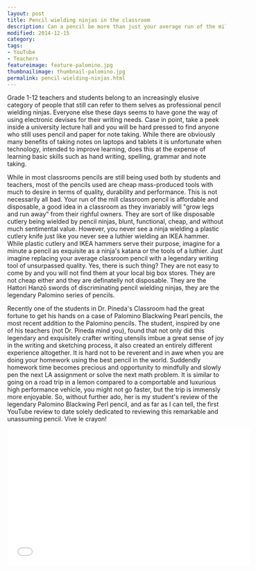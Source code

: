```yaml
---
layout: post  
title: Pencil wielding ninjas in the classroom  
description: Can a pencil be more than just your average run of the mill pencil? The legendary Palomino Blackwing Perl can take a student or teacher's writing to new heights. We have taken a batch of the Pearls for a spin and are blown away by how much writing and sketching can be transformed this unassuming pencil.
modified: 2014-12-15
category: 
tags:
- YouTube
- Teachers
featureimage: feature-palomino.jpg
thumbnailimage: thumbnail-palomino.jpg
permalink: pencil-wielding-ninjas.html
--- 
```

<p>Grade 1-12 teachers and students belong to an increasingly elusive category of people that still can refer to them selves as professional pencil wielding ninjas. Everyone else these days seems to have gone the way of using electronic devises for their writing needs. Case in point, take a peek inside a university lecture hall and you will be hard pressed to find anyone who still uses pencil and paper for note taking. While there are obviously many benefits of taking notes on laptops and tablets it is unfortunate when technology, intended to improve learning, does this at the expense of learning basic skills such as hand writing, spelling, grammar and note taking. </p>

<p>While in most classrooms pencils are still being used both by students and teachers, most of the pencils used are cheap mass-produced tools with much to desire in terms of quality, durability and performance. This is not necessarily all bad. Your run of the mill classroom pencil is affordable and disposable, a good idea in a classroom as they invariably will "grow legs and run away" from their righful owners. They are sort of like disposable cutlery being wielded by pencil ninjas, blunt, functional, cheap, and without much sentimental value. However, you never see a ninja wielding a plastic cutlery knife just like you never see a luthier wielding an IKEA hammer. While plastic cutlery and IKEA hammers serve their purpose, imagine for a minute a pencil as exquisite as a ninja's katana or the tools of a luthier. Just imagine replacing your average classroom pencil with a legendary writing tool of unsurpassed quality. Yes, there is such thing? They are not easy to come by and you will not find them at your local big box stores. They are not cheap either and they are definatelly not disposable. They are the Hattori Hanzō swords of discriminating pencil wielding ninjas, they are the legendary Palomino series of pencils.</p> 

<p>Recently one of the students in Dr. Pineda's Classroom had the great fortune to get his hands on a case of Palomino Blackwing Pearl pencils, the most recent addition to the Palomino pencils. The student, inspired by one of his teachers (not Dr. Pineda mind you), found that not only did this legendary and exquisitely crafter writing utensils imbue a great sense of joy in the writing and sketching process, it also created an entirely different experience altogether. It is hard not to be reverent and in awe when you are doing your homework using the best pencil in the world. Suddendly homework time becomes precious and opportunity to mindfully and slowly pen the next LA assignment or solve the next math problem. It is similar to going on a road trip in a lemon compared to a comportable and luxurious high performance vehicle, you might not go faster, but the trip is immensly more enjoyable. So, without further ado, her is my student's review of the legendary Palomino Blackwing Perl pencil, and as far as I can tell, the first YouTube review to date solely dedicated to reviewing this remarkable and unassuming pencil. Vive le crayon!</p>

<iframe width="560" height="315" src="//www.youtube.com/embed/uikU5dnNNVY?rel=0" frameborder="0" allowfullscreen></iframe>